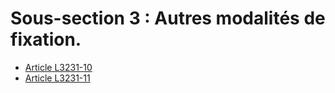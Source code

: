 # Sous-section 3 : Autres modalités de fixation.

* [Article L3231-10](./LEGIARTI000006902841.md)
* [Article L3231-11](./LEGIARTI000019870668.md)
